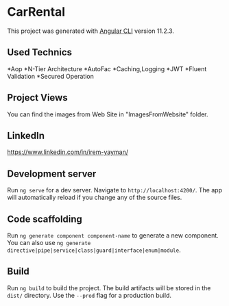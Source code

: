 # CarRental

This project was generated with [Angular CLI](https://github.com/angular/angular-cli) version 11.2.3.

## Used Technics
*Aop
*N-Tier Architecture
*AutoFac
*Caching,Logging
*JWT
*Fluent Validation
*Secured Operation

## Project Views
You can find the images from Web Site in "ImagesFromWebsite" folder.

## LinkedIn
https://www.linkedin.com/in/irem-yayman/

## Development server

Run `ng serve` for a dev server. Navigate to `http://localhost:4200/`. The app will automatically reload if you change any of the source files.

## Code scaffolding

Run `ng generate component component-name` to generate a new component. You can also use `ng generate directive|pipe|service|class|guard|interface|enum|module`.

## Build

Run `ng build` to build the project. The build artifacts will be stored in the `dist/` directory. Use the `--prod` flag for a production build.




